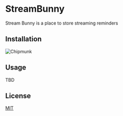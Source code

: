 # StreamBunny

Stream Bunny is a place to store streaming reminders

## Installation

![Chipmunk](https://www.tomflanders.com/media/posts/275/gallery/5-thumbnail.jpg)

## Usage

TBD

## License
[MIT](https://choosealicense.com/licenses/mit/)
